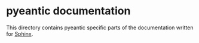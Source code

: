 pyeantic documentation
======================

This directory contains pyeantic specific parts of the documentation written
for [Sphinx](https://sphinx-doc.org).
